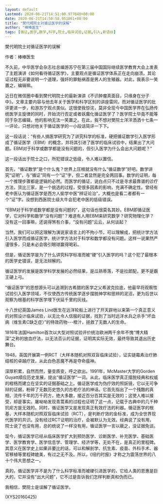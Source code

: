 ```yaml
---
layout: default
Lastmod: 2020-06-21T14:51:00.977848+00:00
date: 2020-06-21T14:50:58.951861+00:00
title: "樊代明院士对循证医学的误解"
author: "棒棒医生"
tags: [循证,医学,数学,科学,院士,临床试验,证据,引入,新语丝]
---
```


樊代明院士对循证医学的误解

作者：棒棒医生

不久前，中华医学会杂志社总编游苏宁在第三届中国国际继续医学教育大会上发表了主题演讲《如何看待循证医学》，主要观点是循证医学体系正在走向崩溃。其论证过程无非要说明一个道理，强奸的罪魁祸首是男人的生殖器。对此，我表示一笑置之，编辑嘛。

近日在微信圈中看到樊代明院士的最新演讲《不识肿瘤真面目，只缘身在分子中》。文章主要内容与他去年关于医学和科学区别的讲座雷同，而对循证医学的批评更进一步，和游苏宁观点类似。这很使我惊诧，莫非全现今中国医学界在弘扬传统医学主旋律的同时，开始流行否定或者妖魔化循证医学了？医学院士毕竟不能等同于杂志编辑，他的影响无法一笑置之。在此，我不想对樊院士洋洋洒洒十七条一一评论，只想对他关于循证医学的一小段话简评一下下。

这一段话说：“有些人搞医学研究为了讲究科学的标准，硬把循证数学引入医学形成了循证医学（EBM）的概念，并将其引进了医学的临床试验中，结果出了大问题。EBM对于科学或数学都是没有问题的，但引入医学为什么会出大问题呢？”

这一段话出于院士之口，所犯错误之低级，令人难以置信。

首先，“循证数学”是个什么鬼？世界上压根就没有什么“循证数学”好吧。数学讲究“证明”，与“循证”同有一个“证”字，但二者显然是完全两回事。数学的证明，每一个推理步骤都是逻辑的必然。而医学的循证，说白点只不过是寻求最靠谱的诊疗方法，货比三家，是一个挑选的过程，受很多因素的影响，充满不确定性。曾经有老中医认为循证医学是西方人偷学中医“辨证论治”，大概也是看二者都有一个“证”字。没想到西医院士级大牛会犯老中医的低级错误。

“EBM对于科学或数学都是没有问题的”，这句话也很莫名其妙。EBM即循证医学，它对科学和数学“没有问题”？难道有人用EBM来研究数学？研究物理化学？没有这一回事嘛，还说得煞有介事，“没有问题”云云，从何谈起？

当然，我们可以把这理解为演说家语言上的不拘小节，可以理解成，把统计学方法引入医学而成循证医学，统计学方法对于科学和数学都没有问题。这样一说果然严谨很多，只是未必会吸引眼球赢得喝彩。

但是，循证医学是为了什么讲究科学标准而被“硬”引入医学的吗？这个犯了最根本的医学史错误，是无法辩解的。

循证医学的发展是医学科学发展的必然结果，是瓜熟蒂落，不是拉郎配，更不是霸王硬上弓。

“循证医学”的思想源头可以追溯到古希腊的医学之父希波克拉底，他最早将观察性试验引入医学领域，不仅使西方传统医学逐步摆脱神学和思辨的泥沼，更为后世以观察为根基的科学医学埋下伏延千里的灰线。

十八世纪英国James Lind医生在远洋轮船上进行了开天辟地以来第一个真正意义的对照设计临床试验，以无比令人信服的证据，找到了当时远洋水兵之杀手“坏血病（维生素C缺乏症）”的特效药物---橙汁，拯救了无数人的生命。

1816年法国Hamilton首次以大型对照试验评价统治欧洲两千余年不愧“博大精深”之称的放血疗法，以无法否认的证据，证明其实际无效，最终导致其退出历史舞台。

1948，英国开展第一例RCT（大样本随机对照双盲临床试验），证实链霉素治疗肺结核的卓越疗效，从此白色恶魔不再是夺命瘟神。

深厚积累，自然而然，量变质变，呼之欲出。1991年，McMaster大学的Gorden Guyatt顺应历史发展，提出“循证医学”一词。从此，临床医学真正摆脱经典和权威的桎梏而建立在坚实的证据基础之上。循证医学成为伪疗效的照妖镜，它以无可争辩的证据，粉碎了无数历史悠久的古老疗法的神话。它首先指出了一个残酷的真相，流传千年的万千药方，绝大多数，接近百分百其实是无效的；这使人难以接受，却是事实。屠呦呦发现青蒿素的过程也证明了这一点，记载于古典中的几千种抗疟方是无效的。同时，循证医学又是发现真正有效疗法的利器。循证医学的根基，大样本随机对照双盲临床试验（RCT），是判断疗效的金标准，成为全世界现代医学的共识。没有经过RCT证明的治疗，会被默认为无效。经典说了没有用，院士说了也没有用，总的统说了一样没有用，循证医学一言以蔽之，没证据免谈。

现今，循证医学已经从临床医学扩大到预防医学、诊断医学、补充医学、基础医学、医学教育学、医学信息学、管理学、经济学等，无处不在，是真正的里程碑。其意义在医学史上如果非要比的话，可以和解剖学、抗生素、疫苗、外科手术、器官移植等里程碑媲美，有过之无不及。所以，《纽约时报》才称之为震荡世界的八十个伟大思想之一。

真的，循证医学并不是为了什么科学标准而被硬引进医学的，它给人类的恩惠是巨大的，它并没有“出大问题”，它不过是告诉我们怎样判断真和伪而已。

我相信，樊院士是误解了循证医学。

(XYS20160425)

